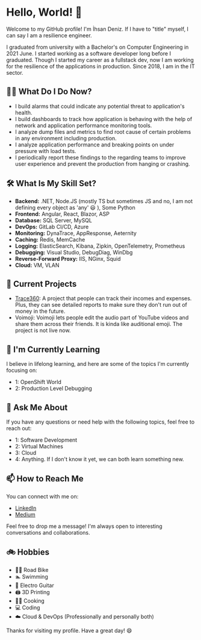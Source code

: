 # Hello, World! 👋

Welcome to my GitHub profile! I'm İhsan Deniz. If I have to "title" myself, I can say I am a resilience engineer. 

I graduated from university with a Bachelor's on Computer Engineering in 2021 June. I started working as a software developer long before I graduated. Though I started my career as a fullstack dev, now I am working for the resilience of the applications in production. Since 2018, I am in the IT sector.

## 👨‍💼 What Do I Do Now?

- I build alarms that could indicate any potential threat to application's health.
- I build dashboards to track how application is behaving with the help of network and application performance monitoring tools.
- I analyze dump files and metrics to find root cause of certain problems in any environment including production.
- I analyze application performance and breaking points on under pressure with load tests.
- I periodically report these findings to the regarding teams to improve user experience and prevent the production from hanging or crashing.

## 🛠️ What Is My Skill Set?

- **Backend:** .NET, Node.JS (mostly TS but sometimes JS and no, I am not defining every object as 'any' 😃 ), Some Python
- **Frontend:** Angular, React, Blazor, ASP
- **Database:** SQL Server, MySQL
- **DevOps:** GitLab CI/CD, Azure
- **Monitoring:** DynaTrace, AppResponse, Aeternity
- **Caching:** Redis, MemCache
- **Logging:** ElasticSearch, Kibana, Zipkin, OpenTelemetry, Prometheus
- **Debugging:** Visual Studio, DebugDiag, WinDbg
- **Reverse-Forward Proxy:** IIS, NGinx, Squid
- **Cloud:** VM, VLAN

## 🔭 Current Projects

- [Trace360](https://trace360.finance): A project that people can track their incomes and expenses. Plus, they can see detailed reports to make sure they don't run out of money in the future.
- Voimoji: Voimoji lets people edit the audio part of YouTube videos and share them across their friends. It is kinda like auditional emoji. The project is not live now.

## 🌱 I'm Currently Learning

I believe in lifelong learning, and here are some of the topics I'm currently focusing on:

- 1: OpenShift World
- 2: Production Level Debugging

## 💬 Ask Me About

If you have any questions or need help with the following topics, feel free to reach out:

- 1: Software Development
- 2: Virtual Machines
- 3: Cloud
- 4: Anything. If I don't know it yet, we can both learn something new.

## 📫 How to Reach Me

You can connect with me on:

- [LinkedIn](https://linkedin.com/in/idylmz)
- [Medium](https://medium.com/@idylmz)

Feel free to drop me a message! I'm always open to interesting conversations and collaborations.

## 🚲 Hobbies
- 🚴‍♂️ Road Bike
- 🏊 Swimming
- 🎸 Electro Guitar
- 🖨️ 3D Printing
- 👨‍🍳 Cooking
- 💻 Coding
- ☁️ Cloud & DevOps (Professionally and personally both)

Thanks for visiting my profile. Have a great day! 😄
